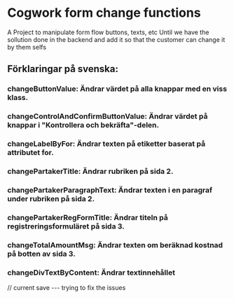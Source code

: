 # Cogwork form change functions

A Project to manipulate form flow buttons, texts, etc
Until we have the sollution done in the backend and add it so
that the customer can change it by them selfs

## Förklaringar på svenska:

### changeButtonValue: Ändrar värdet på alla knappar med en viss klass.

### changeControlAndConfirmButtonValue: Ändrar värdet på knappar i "Kontrollera och bekräfta"-delen.

### changeLabelByFor: Ändrar texten på etiketter baserat på attributet for.

### changePartakerTitle: Ändrar rubriken på sida 2.

### changePartakerParagraphText: Ändrar texten i en paragraf under rubriken på sida 2.

### changePartakerRegFormTitle: Ändrar titeln på registreringsformuläret på sida 3.

### changeTotalAmountMsg: Ändrar texten om beräknad kostnad på botten av sida 3.

### changeDivTextByContent: Ändrar textinnehållet

// current save --- trying to fix the issues
